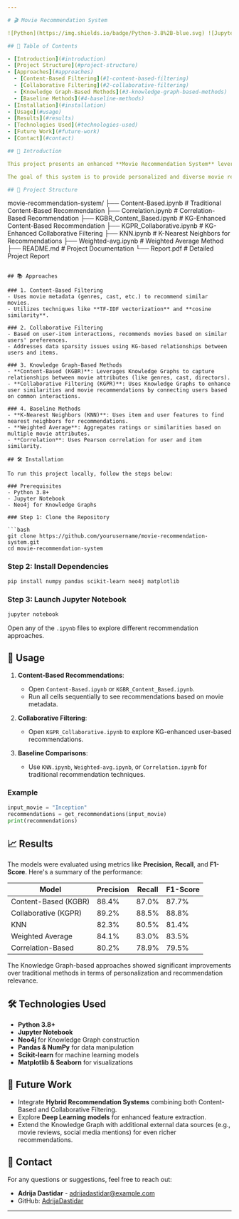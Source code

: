 ```yaml
---

# 🎬 Movie Recommendation System

![Python](https://img.shields.io/badge/Python-3.8%2B-blue.svg) ![Jupyter Notebook](https://img.shields.io/badge/Jupyter-Notebook-orange.svg) ![Machine Learning](https://img.shields.io/badge/Machine%20Learning-Sklearn-brightgreen.svg) ![Neo4j](https://img.shields.io/badge/Neo4j-Knowledge%20Graph-lightblue.svg)

## 📜 Table of Contents

- [Introduction](#introduction)
- [Project Structure](#project-structure)
- [Approaches](#approaches)
  - [Content-Based Filtering](#1-content-based-filtering)
  - [Collaborative Filtering](#2-collaborative-filtering)
  - [Knowledge Graph-Based Methods](#3-knowledge-graph-based-methods)
  - [Baseline Methods](#4-baseline-methods)
- [Installation](#installation)
- [Usage](#usage)
- [Results](#results)
- [Technologies Used](#technologies-used)
- [Future Work](#future-work)
- [Contact](#contact)

## 📝 Introduction

This project presents an enhanced **Movie Recommendation System** leveraging multiple algorithms, including **Content-Based Filtering**, **Collaborative Filtering**, and **Knowledge Graphs (KG)**. Traditional recommendation methods often suffer from limitations such as overspecialization and data sparsity. To address these challenges, we have integrated Knowledge Graphs to capture richer and more nuanced relationships between users and movies.

The goal of this system is to provide personalized and diverse movie recommendations by combining user preferences, item metadata, and semantic relationships.

## 📁 Project Structure

```
movie-recommendation-system/
├── Content-Based.ipynb            # Traditional Content-Based Recommendation
├── Correlation.ipynb              # Correlation-Based Recommendation
├── KGBR_Content_Based.ipynb       # KG-Enhanced Content-Based Recommendation
├── KGPR_Collaborative.ipynb       # KG-Enhanced Collaborative Filtering
├── KNN.ipynb                      # K-Nearest Neighbors for Recommendations
├── Weighted-avg.ipynb             # Weighted Average Method
├── README.md                      # Project Documentation
└── Report.pdf                     # Detailed Project Report
```

## 📚 Approaches

### 1. Content-Based Filtering
- Uses movie metadata (genres, cast, etc.) to recommend similar movies.
- Utilizes techniques like **TF-IDF vectorization** and **cosine similarity**.

### 2. Collaborative Filtering
- Based on user-item interactions, recommends movies based on similar users' preferences.
- Addresses data sparsity issues using KG-based relationships between users and items.

### 3. Knowledge Graph-Based Methods
- **Content-Based (KGBR)**: Leverages Knowledge Graphs to capture relationships between movie attributes (like genres, cast, directors).
- **Collaborative Filtering (KGPR)**: Uses Knowledge Graphs to enhance user similarities and movie recommendations by connecting users based on common interactions.

### 4. Baseline Methods
- **K-Nearest Neighbors (KNN)**: Uses item and user features to find nearest neighbors for recommendations.
- **Weighted Average**: Aggregates ratings or similarities based on multiple movie attributes.
- **Correlation**: Uses Pearson correlation for user and item similarity.

## 🛠️ Installation

To run this project locally, follow the steps below:

### Prerequisites
- Python 3.8+
- Jupyter Notebook
- Neo4j for Knowledge Graphs

### Step 1: Clone the Repository

```bash
git clone https://github.com/yourusername/movie-recommendation-system.git
cd movie-recommendation-system
```

### Step 2: Install Dependencies

```bash
pip install numpy pandas scikit-learn neo4j matplotlib
```

### Step 3: Launch Jupyter Notebook

```bash
jupyter notebook
```

Open any of the `.ipynb` files to explore different recommendation approaches.

## 🚀 Usage

1. **Content-Based Recommendations**:
   - Open `Content-Based.ipynb` or `KGBR_Content_Based.ipynb`.
   - Run all cells sequentially to see recommendations based on movie metadata.

2. **Collaborative Filtering**:
   - Open `KGPR_Collaborative.ipynb` to explore KG-enhanced user-based recommendations.

3. **Baseline Comparisons**:
   - Use `KNN.ipynb`, `Weighted-avg.ipynb`, or `Correlation.ipynb` for traditional recommendation techniques.

### Example
```python
input_movie = "Inception"
recommendations = get_recommendations(input_movie)
print(recommendations)
```

## 📈 Results

The models were evaluated using metrics like **Precision**, **Recall**, and **F1-Score**. Here's a summary of the performance:

| Model                  | Precision | Recall | F1-Score |
|------------------------|-----------|--------|----------|
| Content-Based (KGBR)   | 88.4%     | 87.0%  | 87.7%    |
| Collaborative (KGPR)   | 89.2%     | 88.5%  | 88.8%    |
| KNN                    | 82.3%     | 80.5%  | 81.4%    |
| Weighted Average       | 84.1%     | 83.0%  | 83.5%    |
| Correlation-Based      | 80.2%     | 78.9%  | 79.5%    |

The Knowledge Graph-based approaches showed significant improvements over traditional methods in terms of personalization and recommendation relevance.

## 🛠️ Technologies Used

- **Python 3.8+**
- **Jupyter Notebook**
- **Neo4j** for Knowledge Graph construction
- **Pandas & NumPy** for data manipulation
- **Scikit-learn** for machine learning models
- **Matplotlib & Seaborn** for visualizations

## 🔮 Future Work

- Integrate **Hybrid Recommendation Systems** combining both Content-Based and Collaborative Filtering.
- Explore **Deep Learning models** for enhanced feature extraction.
- Extend the Knowledge Graph with additional external data sources (e.g., movie reviews, social media mentions) for even richer recommendations.

## 📧 Contact

For any questions or suggestions, feel free to reach out:
- **Adrija Dastidar** - [adrijadastidar@example.com](mailto:adrijadastidar@example.com)
- GitHub: [AdrijaDastidar](https://github.com/AdrijaDastidar)

---
```

